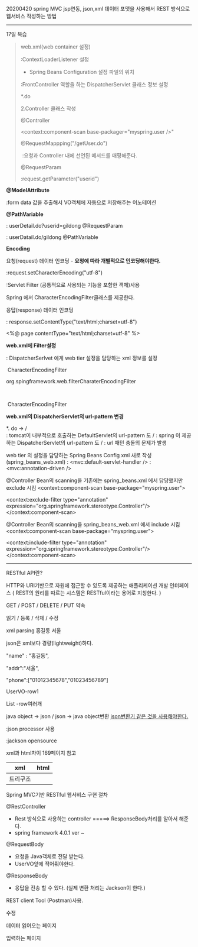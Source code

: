  20200420 spring MVC jsp연동, json,xml 데이터 포맷을 사용해서 REST 방식으로 웹서비스 작성하는 방법

---

17일 복습

> web.xml(web container 설정)
>
> :ContextLoaderListener 설정
>
> 	- Spring Beans Configuration 설정 파일의 위치
>
> :FrontController 역할을 하는 DispatcherServlet 클래스 정보 설정
>
> <url-pattern>*.do</url-pattern>
>
> 2.Controller 클래스 작성
>
> @Controller
>
> <context:component-scan base-packager="myspring.user />"
>
> @RequestMappping("/getUser.do")
>
> ​	:요청과  Controller 내에 선언된 메서드를 매핑해준다.
>
> @RequestParam
>
> :request.getParameter("userid")

**@ModelAttribute**

:form data 값을 추출해서 VO객체에 자동으로 저장해주는 어노테이션

**@PathVariable**

 : userDetail.do?userid=gildong  @RequestParam 

 : userDatail.do/gildong  @PathVariable

**Encoding**

요청(request) 데이터 인코딩 - **요청에 따라 개별적으로 인코딩해야한다.**

:request.setCharacterEncoding("utf-8")

:Servlet Filter (공통적으로 사용되는 기능을 포함한 객체)사용

 Spring 에서 CharacterEncodingFilter클래스를 제공한다.

응답(response) 데이터 인코딩

: response.setContentType("text/html;charset=utf-8")

<%@ page contentType="text/html;charset=utf-8" %>



**web.xml에 Filter설정** 

: DispatcherSerlvet 에게 web tier 설정을 담당하는 xml 정보를 설정

<filter>

​	<filter-class>CharacterEncodingFilter</filter-class>

​	<filter-class>org.spingframework.web.filterCharaterEncodingFilter

​	</filter-class>

<filter>

<filter-mapping>

​	<filter-name>CharacterEncodingFilter</filter-name>

</filter-mapping>



**web.xml의 DispatcherServlet의 url-pattern 변경**

 *. do -> /  
: tomcat이 내부적으로 호출하는 DefaultServlet의 url-pattern 도 /
: spring 이 제공하는 DispatcherServlet의  url-pattern 도 /
: url 패턴 충돌의 문제가 발생

web tier 의 설정을 담당하는 Spring Beans Config xml 새로 작성 (spring_beans_web.xml)
: <mvc:default-servlet-handler />
: <mvc:annotation-driven />

@Controller Bean의 scanning을 기존에는 spring_beans.xml 에서 담당했지만 exclude 시킴
<context:component-scan base-package="myspring.user">
   <!-- @Controller 어노테이션을 선언한 컴포넌트는  제외하겠다. -->
   <context:exclude-filter type="annotation" expression="org.springframework.stereotype.Controller"/>
</context:component-scan>

@Controller Bean의 scanning을 spring_beans_web.xml 에서 include 시킴
<context:component-scan base-package="myspring.user">
   <!-- @Controller 어노테이션을 선언한 컴포넌트는  포함하겠다. -->
   <context:include-filter type="annotation" expression="org.springframework.stereotype.Controller"/>
</context:component-scan>



---

RESTful API란?

HTTP와 URI기반으로 자원에 접근할 수 있도록 제공하는 애플리케이션 개발 인터페이스 ( REST의 원리를 따르는 시스템은 RESTful이라는 용어로 지칭한다. )

GET / POST / DELETE / PUT 약속

읽기 / 등록 / 삭제 / 수정 



xml parsing
<name>홍길동</name>
<addr>서울</addr>



json은 xml보다 경량(lightweight)하다.

"name" : "홍길동",

"addr":"서울",

"phone":["01012345678","01023456789"]



UserVO-row1

List<UserVO> -row여러개

java object -> json / json -> java object변환   <u>json변환기 같은 것을 사용해야한다.</u>

:json processor 사용

:jackson opensource 



xml과 html차이 169페이지 참고

| xml      | html |
| -------- | ---- |
| 트리구조 |      |



Spring MVC기반 RESTful 웹서비스 구현 절차

@RestController

+ Rest 방식으로 사용하는 controller =====> ResponseBody처리를 알아서 해준다.
+ spring framework 4.0.1 ver ~

@RequestBody 

+ 요청을 Java객체로 전달 받는다.
+ UserVO앞에 적어줘야한다.

@ResponseBody

+ 응답을 전송 할 수 있다. (실제 변환 처리는 Jackson이 한다.)

REST client Tool (Postman)사용.





수정

데이터 읽어오는 페이지

입력하는 페이지 